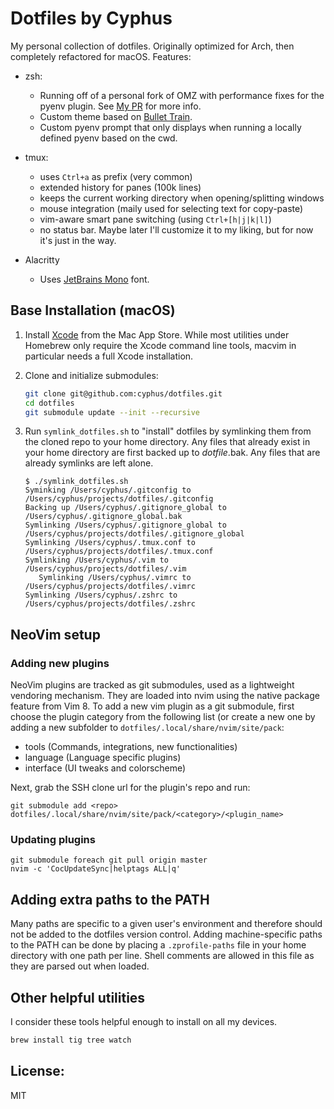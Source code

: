 # Dotfiles by Cyphus

My personal collection of dotfiles. Originally optimized for Arch, then
completely refactored for macOS. Features:

- zsh:
  - Running off of a personal fork of OMZ with performance fixes for the pyenv
    plugin. See [My PR](https://github.com/robbyrussell/oh-my-zsh/pull/6165)
    for more info.
  - Custom theme based on
    [Bullet Train](https://github.com/caiogondim/bullet-train.zsh).
  - Custom pyenv prompt that only displays when running a locally defined pyenv
    based on the cwd.

- tmux:
  - uses `Ctrl+a` as prefix (very common)
  - extended history for panes (100k lines)
  - keeps the current working directory when opening/splitting windows
  - mouse integration (maily used for selecting text for copy-paste)
  - vim-aware smart pane switching (using `Ctrl+[h|j|k|l]`)
  - no status bar. Maybe later I'll customize it to my liking, but for now it's
    just in the way.

- Alacritty
  - Uses [JetBrains Mono](https://www.jetbrains.com/lp/mono/) font.

## Base Installation (macOS)

1. Install [Xcode](https://itunes.apple.com/us/app/xcode/id497799835?mt=12)
   from the Mac App Store. While most utilities under Homebrew only require the
   Xcode command line tools, macvim in particular needs a full Xcode
   installation.

1. Clone and initialize submodules:

   ```bash
   git clone git@github.com:cyphus/dotfiles.git
   cd dotfiles
   git submodule update --init --recursive
   ```

1. Run `symlink_dotfiles.sh` to "install" dotfiles by symlinking them from the
   cloned repo to your home directory. Any files that already exist in your
   home directory are first backed up to *dotfile*.bak.  Any files that are
   already symlinks are left alone.

   ```console
   $ ./symlink_dotfiles.sh
   Syminking /Users/cyphus/.gitconfig to /Users/cyphus/projects/dotfiles/.gitconfig
   Backing up /Users/cyphus/.gitignore_global to /Users/cyphus/.gitignore_global.bak
   Symlinking /Users/cyphus/.gitignore_global to /Users/cyphus/projects/dotfiles/.gitignore_global
   Symlinking /Users/cyphus/.tmux.conf to /Users/cyphus/projects/dotfiles/.tmux.conf
   Symlinking /Users/cyphus/.vim to /Users/cyphus/projects/dotfiles/.vim
      Symlinking /Users/cyphus/.vimrc to /Users/cyphus/projects/dotfiles/.vimrc
   Symlinking /Users/cyphus/.zshrc to /Users/cyphus/projects/dotfiles/.zshrc
   ```

## NeoVim setup

### Adding new plugins

NeoVim plugins are tracked as git submodules, used as a lightweight vendoring
mechanism. They are loaded into nvim using
the native package feature from Vim 8. To add a new vim plugin
as a git submodule, first choose the plugin category from the following list
(or create a new one by adding a new subfolder to
`dotfiles/.local/share/nvim/site/pack`:

- tools (Commands, integrations, new functionalities)
- language (Language specific plugins)
- interface (UI tweaks and colorscheme)

Next, grab the SSH clone url for the plugin's repo and run:

```
git submodule add <repo> dotfiles/.local/share/nvim/site/pack/<category>/<plugin_name>
```

### Updating plugins

```
git submodule foreach git pull origin master
nvim -c 'CocUpdateSync|helptags ALL|q'
```

## Adding extra paths to the PATH

Many paths are specific to a given user's environment and therefore should not
be added to the dotfiles version control. Adding machine-specific paths to the
PATH can be done by placing a `.zprofile-paths` file in your home directory
with one path per line. Shell comments are allowed in this file as they are
parsed out when loaded.

## Other helpful utilities

I consider these tools helpful enough to install on all my devices.

```bash
brew install tig tree watch
```

## License:

MIT
